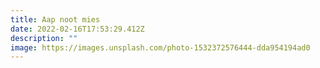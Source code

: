 ```yaml
---
title: Aap noot mies
date: 2022-02-16T17:53:29.412Z
description: ""
image: https://images.unsplash.com/photo-1532372576444-dda954194ad0
---
```

